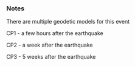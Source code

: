 ### Notes
There are multiple geodetic models for this event

CP1 - a few hours after the earthquake

CP2 - a week after the earthquake

CP3 - 5 weeks after the earthquake
